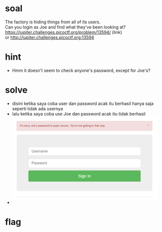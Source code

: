 # soal
The factory is hiding things from all of its users. \
Can you login as Joe and find what they've been looking at? https://jupiter.challenges.picoctf.org/problem/13594/ (link) \
or http://jupiter.challenges.picoctf.org:13594

# hint
- Hmm it doesn't seem to check anyone's password, except for Joe's?

# solve
- disini ketika saya coba user dan password acak itu berhasil hanya saja seperti tidak ada usernya
- lalu ketika saya coba use Joe dan password acak itu tidak berhasil
  ![alt text](docs/images/image-11.png)
- 

# flag